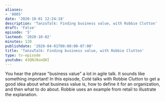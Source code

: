 ```yaml
---
aliases:
- '0005'
date: '2020-10-01 12:24:18'
description: 'TanzuTalk: Finding business value, with Robbie Clutton'
draft: 'False'
episode: '5'
lastmod: '2020-10-02'
minutes: 120
publishdate: '2020-04-01T00:00:00-07:00'
title: 'TanzuTalk: Finding business value, with Robbie Clutton'
type: tv-episode
youtube: 43QNJ8ooQKI
---
```


You hear the phrase "business value" a lot in agile talk. It sounds like something important! In this episode, Coté talks with Robbie Clutton to get a good idea about what business value is, how to define it for an organization, and then what to do about. Robbie uses an example from retail to illustrate the explanation.